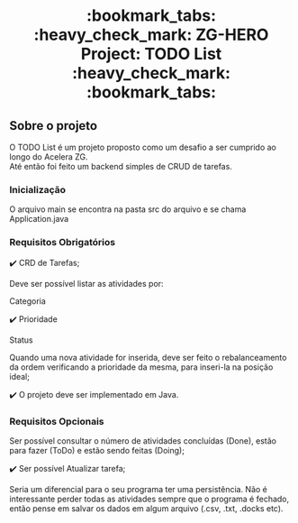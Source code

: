<h1 align="center"> :bookmark_tabs: :heavy_check_mark: ZG-HERO Project: TODO List :heavy_check_mark: :bookmark_tabs: </h1>

## Sobre o projeto

O TODO List é um projeto proposto como um desafio a ser cumprido ao longo do Acelera ZG. <br>
Até então foi feito um backend simples de CRUD de tarefas.

### Inicialização

O arquivo main se encontra na pasta src do arquivo e se chama Application.java

### Requisitos Obrigatórios

:heavy_check_mark: CRD de Tarefas;

Deve ser possível listar as atividades por:

Categoria

:heavy_check_mark: Prioridade

Status

Quando uma nova atividade for inserida, deve ser feito o rebalanceamento da ordem verificando a prioridade da mesma, para inseri-la na posição ideal;

:heavy_check_mark: O projeto deve ser implementado em Java.

### Requisitos Opcionais

Ser possível consultar o número de atividades concluídas (Done), estão para fazer (ToDo) e estão sendo feitas (Doing);

:heavy_check_mark: Ser possível Atualizar tarefa;

Seria um diferencial para o seu programa ter uma persistência. Não é interessante perder todas as atividades sempre que o programa é fechado, então pense em salvar os dados em algum arquivo (.csv, .txt, .docks etc). 